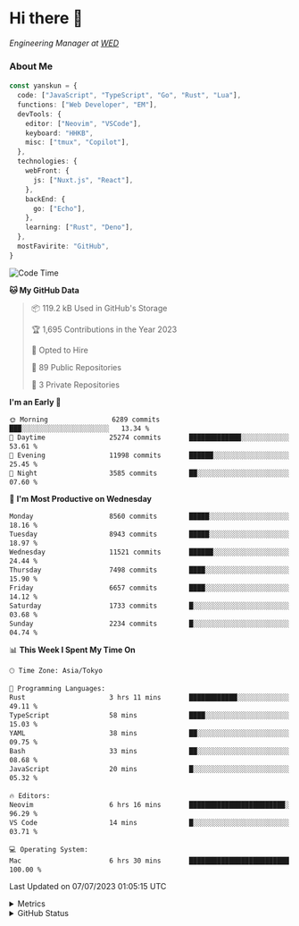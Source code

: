 # Hi there&nbsp;:wave:

<!-- ![Alt text](https://spotify-recently-played-readme.vercel.app/api?user=31kynbuubkiu3r4qh4hjuaglhfay) -->

_Engineering Manager at [WED](https://github.com/wedinc)_

### About Me

```ts
const yanskun = {
  code: ["JavaScript", "TypeScript", "Go", "Rust", "Lua"],
  functions: ["Web Developer", "EM"],
  devTools: {
    editor: ["Neovim", "VSCode"],
    keyboard: "HHKB",
    misc: ["tmux", "Copilot"],
  },
  technologies: {
    webFront: {
      js: ["Nuxt.js", "React"],
    },
    backEnd: {
      go: ["Echo"],
    },
    learning: ["Rust", "Deno"],
  },
  mostFavirite: "GitHub",
}
```

<!--START_SECTION:waka-->
![Code Time](http://img.shields.io/badge/Code%20Time-355%20hrs%2040%20mins-blue)

**🐱 My GitHub Data** 

> 📦 119.2 kB Used in GitHub's Storage 
 > 
> 🏆 1,695 Contributions in the Year 2023
 > 
> 💼 Opted to Hire
 > 
> 📜 89 Public Repositories 
 > 
> 🔑 3 Private Repositories 
 > 
**I'm an Early 🐤** 

```text
🌞 Morning                6289 commits        ███░░░░░░░░░░░░░░░░░░░░░░   13.34 % 
🌆 Daytime                25274 commits       █████████████░░░░░░░░░░░░   53.61 % 
🌃 Evening                11998 commits       ██████░░░░░░░░░░░░░░░░░░░   25.45 % 
🌙 Night                  3585 commits        ██░░░░░░░░░░░░░░░░░░░░░░░   07.60 % 
```
📅 **I'm Most Productive on Wednesday** 

```text
Monday                   8560 commits        █████░░░░░░░░░░░░░░░░░░░░   18.16 % 
Tuesday                  8943 commits        █████░░░░░░░░░░░░░░░░░░░░   18.97 % 
Wednesday                11521 commits       ██████░░░░░░░░░░░░░░░░░░░   24.44 % 
Thursday                 7498 commits        ████░░░░░░░░░░░░░░░░░░░░░   15.90 % 
Friday                   6657 commits        ████░░░░░░░░░░░░░░░░░░░░░   14.12 % 
Saturday                 1733 commits        █░░░░░░░░░░░░░░░░░░░░░░░░   03.68 % 
Sunday                   2234 commits        █░░░░░░░░░░░░░░░░░░░░░░░░   04.74 % 
```


📊 **This Week I Spent My Time On** 

```text
🕑︎ Time Zone: Asia/Tokyo

💬 Programming Languages: 
Rust                     3 hrs 11 mins       ████████████░░░░░░░░░░░░░   49.11 % 
TypeScript               58 mins             ████░░░░░░░░░░░░░░░░░░░░░   15.03 % 
YAML                     38 mins             ██░░░░░░░░░░░░░░░░░░░░░░░   09.75 % 
Bash                     33 mins             ██░░░░░░░░░░░░░░░░░░░░░░░   08.68 % 
JavaScript               20 mins             █░░░░░░░░░░░░░░░░░░░░░░░░   05.32 % 

🔥 Editors: 
Neovim                   6 hrs 16 mins       ████████████████████████░   96.29 % 
VS Code                  14 mins             █░░░░░░░░░░░░░░░░░░░░░░░░   03.71 % 

💻 Operating System: 
Mac                      6 hrs 30 mins       █████████████████████████   100.00 % 
```


 Last Updated on 07/07/2023 01:05:15 UTC
<!--END_SECTION:waka-->

<details>
  <summary>Metrics</summary>
  <img src="https://github.com/yanskun/yanskun/blob/main/github-metrics.svg" alt="Metrics">
</details>

<details>
  <summary>GitHub Status</summary>
  <picture>
    <source media="(prefers-color-scheme: dark)" srcset="https://raw.githubusercontent.com/yanskun/yanskun/master/profile-summary-card-output/nord_dark/0-profile-details.svg">
   <img src="https://raw.githubusercontent.com/yanskun/yanskun/master/profile-summary-card-output/default/0-profile-details.svg">
  </picture>
  <br>
  <picture>
    <source media="(prefers-color-scheme: dark)" srcset="https://raw.githubusercontent.com/yanskun/yanskun/master/profile-summary-card-output/nord_dark/1-repos-per-language.svg">
   <img src="https://raw.githubusercontent.com/yanskun/yanskun/master/profile-summary-card-output/default/1-repos-per-language.svg">
  </picture>
  <picture>
    <source media="(prefers-color-scheme: dark)" srcset="https://raw.githubusercontent.com/yanskun/yanskun/master/profile-summary-card-output/nord_dark/2-most-commit-language.svg">
   <img src="https://raw.githubusercontent.com/yanskun/yanskun/master/profile-summary-card-output/default/2-most-commit-language.svg">
  </picture>
  <br>
  <picture>
    <source media="(prefers-color-scheme: dark)" srcset="https://raw.githubusercontent.com/yanskun/yanskun/master/profile-summary-card-output/nord_dark/3-stats.svg">
   <img src="https://raw.githubusercontent.com/yanskun/yanskun/master/profile-summary-card-output/default/3-stats.svg">
  </picture>
  <picture>
    <source media="(prefers-color-scheme: dark)" srcset="https://raw.githubusercontent.com/yanskun/yanskun/master/profile-summary-card-output/nord_dark/4-productive-time.svg">
   <img src="https://raw.githubusercontent.com/yanskun/yanskun/master/profile-summary-card-output/default/4-productive-time.svg">
  </picture>
</details>
